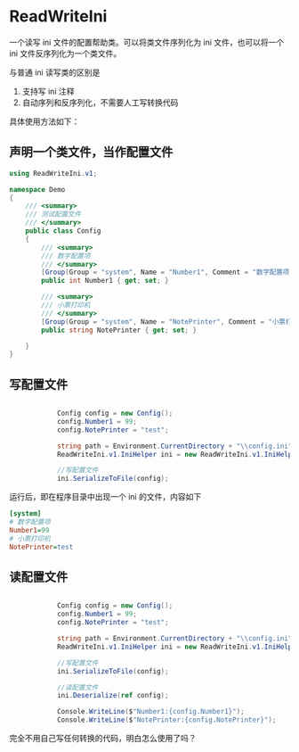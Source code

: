 # ReadWriteIni

一个读写 ini 文件的配置帮助类。可以将类文件序列化为 ini 文件，也可以将一个 ini 文件反序列化为一个类文件。

与普通 ini 读写类的区别是

1. 支持写 ini 注释
2. 自动序列和反序列化，不需要人工写转换代码

具体使用方法如下：

## 声明一个类文件，当作配置文件

```c#
using ReadWriteIni.v1;

namespace Demo
{
    /// <summary>
    /// 测试配置文件
    /// </summary>
    public class Config
    {
        /// <summary>
        /// 数字配置项
        /// </summary>
        [Group(Group = "system", Name = "Number1", Comment = "数字配置项")]
        public int Number1 { get; set; }

        /// <summary>
        /// 小票打印机
        /// </summary>
        [Group(Group = "system", Name = "NotePrinter", Comment = "小票打印机")]
        public string NotePrinter { get; set; }

    }
}


```

## 写配置文件

```c#

            Config config = new Config();
            config.Number1 = 99;
            config.NotePrinter = "test";

            string path = Environment.CurrentDirectory + "\\config.ini";
            ReadWriteIni.v1.IniHelper ini = new ReadWriteIni.v1.IniHelper(path);

            //写配置文件
            ini.SerializeToFile(config);
```

运行后，即在程序目录中出现一个 ini 的文件，内容如下

```ini
[system]
# 数字配置项
Number1=99
# 小票打印机
NotePrinter=test

```

## 读配置文件

```c#

            Config config = new Config();
            config.Number1 = 99;
            config.NotePrinter = "test";

            string path = Environment.CurrentDirectory + "\\config.ini";
            ReadWriteIni.v1.IniHelper ini = new ReadWriteIni.v1.IniHelper(path);

            //写配置文件
            ini.SerializeToFile(config);

            //读配置文件
            ini.Deserialize(ref config);

            Console.WriteLine($"Number1:{config.Number1}");
            Console.WriteLine($"NotePrinter:{config.NotePrinter}");

```

完全不用自己写任何转换的代码，明白怎么使用了吗？
